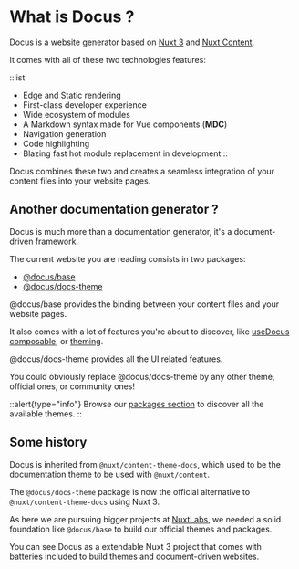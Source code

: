 # What is Docus ?

Docus is a website generator based on [Nuxt 3](v3.nuxtjs.org) and [Nuxt Content](content.nuxtjs.org).

It comes with all of these two technologies features:

::list

- Edge and Static rendering
- First-class developer experience
- Wide ecosystem of modules
- A Markdown syntax made for Vue components (**MDC**)
- Navigation generation
- Code highlighting
- Blazing fast hot module replacement in development
::

Docus combines these two and creates a seamless integration of your content files into your website pages.

## Another documentation generator ?

Docus is much more than a documentation generator, it's a document-driven framework.

The current website you are reading consists in two packages:

- [@docus/base]()
- [@docus/docs-theme]()

@docus/base provides the binding between your content files and your website pages.

It also comes with a lot of features you're about to discover, like [useDocus composable](), or [theming]().

@docus/docs-theme provides all the UI related features.

You could obviously replace @docus/docs-theme by any other theme, official ones, or community ones!

::alert{type="info"}
Browse our [packages section](/packages/docs/features) to discover all the available themes.
::

## Some history

Docus is inherited from `@nuxt/content-theme-docs`, which used to be the documentation theme to be used with `@nuxt/content`.

The `@docus/docs-theme` package is now the official alternative to `@nuxt/content-theme-docs` using Nuxt 3.

As here we are pursuing bigger projects at [NuxtLabs](https://nuxtlabs.com), we needed a solid foundation like `@docus/base` to build our official themes and packages.

You can see Docus as a extendable Nuxt 3 project that comes with batteries included to build themes and document-driven websites.
